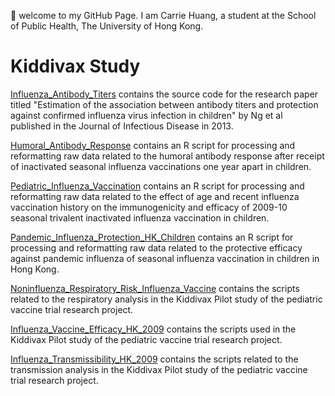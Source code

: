 👋 welcome to my GitHub Page. 
I am Carrie Huang, a student at the School of Public Health, The University of Hong Kong.

# Kiddivax Study

[Influenza_Antibody_Titers](https://github.com/carriehuangjy/Kiddivax_study/tree/main/Main_study/Influenza_Antibody_Titers) contains the source code for the research paper titled "Estimation of the association between antibody titers and protection against confirmed influenza virus infection in children" by Ng et al published in the Journal of Infectious Disease in 2013.

[Humoral_Antibody_Response](https://github.com/carriehuangjy/Kiddivax_study/tree/main/Main_study/Humoral_Antibody_Response) contains an R script for processing and reformatting raw data related to the humoral antibody response after receipt of inactivated seasonal influenza vaccinations one year apart in children. 

[Pediatric_Influenza_Vaccination](https://github.com/carriehuangjy/Kiddivax_study/tree/main/Main_study/Pediatric_Influenza_Vaccination) contains an R script for processing and reformatting raw data related to the effect of age and recent influenza vaccination history on the immunogenicity and efficacy of 2009-10 seasonal trivalent inactivated influenza vaccination in children. 

[Pandemic_Influenza_Protection_HK_Children](https://github.com/carriehuangjy/Kiddivax_study/tree/main/Main_study/Pandemic_Influenza_Protection_HK_Children) contains an R script for processing and reformatting raw data related to the protective efficacy against pandemic influenza of seasonal influenza vaccination in children in Hong Kong. 

[Noninfluenza_Respiratory_Risk_Influenza_Vaccine](https://github.com/carriehuangjy/Kiddivax_study/tree/main/Pilot_study/Noninfluenza_Respiratory_Risk_Influenza_Vaccine) contains the scripts related to the respiratory analysis in the Kiddivax Pilot study of the pediatric vaccine trial research project. 

[Influenza_Vaccine_Efficacy_HK_2009](https://github.com/carriehuangjy/Kiddivax_study/tree/main/Pilot_study/Influenza_Vaccine_Efficacy_HK_2009) contains the scripts used in the Kiddivax Pilot study of the pediatric vaccine trial research project. 

[Influenza_Transmissibility_HK_2009](https://github.com/carriehuangjy/Kiddivax_study/tree/main/Pilot_study/Influenza_Transmissibility_HK_2009) contains the scripts related to the transmission analysis in the Kiddivax Pilot study of the pediatric vaccine trial research project. 

<!---
carriehuangjy/carriehuangjy is a ✨ special ✨ repository because its `README.md` (this file) appears on your GitHub profile.
You can click the Preview link to take a look at your changes.
--->
